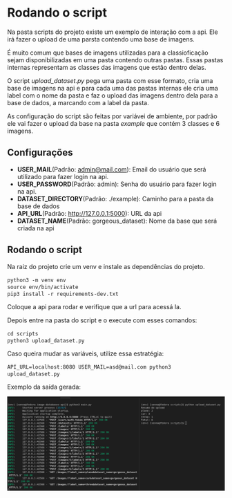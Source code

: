 # Rodando o script

Na pasta scripts do projeto existe um exemplo de interação com a api. Ele irá fazer o upload de uma parsta contendo uma base de imagens.

É muito comum que bases de imagens utilizadas para a classioficação sejam disponibilizadas em uma pasta contendo outras pastas. Essas pastas internas representam as classes das imagens que  estão dentro delas.

O script *upload_dataset.py* pega uma pasta com esse formato, cria uma base de imagens na api e para cada uma das pastas internas ele cria uma label com o nome da pasta e faz o upload das imagens dentro dela para a base de dados, a marcando com a label da pasta.

As configuração do script são feitas por variávei de ambiente, por padrão ele vai fazer o upload da base na pasta *example* que contém 3 classes e 6 imagens.

## Configurações

* **USER_MAIL**(Padrão: admin@mail.com): Email do usuário que será utilizado para fazer login na api.
* **USER_PASSWORD**(Padrão: admin): Senha do usuário para fazer login na api.
* **DATASET_DIRECTORY**(Padrão: ./example): Caminho para a pasta da base de dados
* **API_URL**(Padrão: http://127.0.0.1:5000): URL da api
* **DATASET_NAME**(Padrão: gorgeous_dataset): Nome da base que será criada na api

## Rodando o script

Na raiz do projeto crie um venv e instale as dependências do projeto.

```
python3 -m venv env
source env/bin/activate
pip3 install -r requirements-dev.txt

```

Coloque a api para rodar e verifique que a url para acessá la.

Depois entre na pasta do script e o execute com esses comandos:

```
cd scripts
python3 upload_dataset.py
```

Caso queira mudar as variáveis, utilize essa estratégia:

```
API_URL=localhost:8080 USER_MAIL=asd@mail.com python3 upload_dataset.py 
```

Exemplo da saída gerada:

![er](../img/script.png)